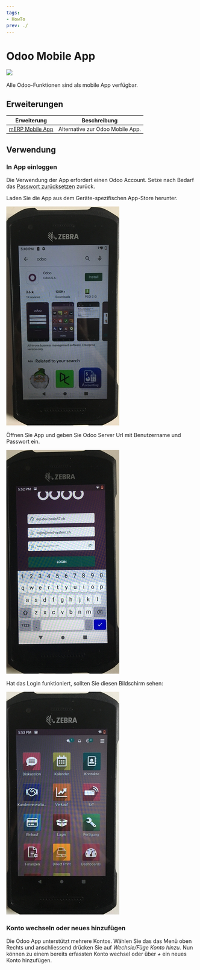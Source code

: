 ```yaml
---
tags:
- HowTo
prev: ./
---
```

# Odoo Mobile App
![](assets/icons_odoo_app.png)

Alle Odoo-Funktionen sind als mobile App verfügbar.

## Erweiterungen

| Erweiterung                           | Beschreibung                     |
| ------------------------------------- | -------------------------------- |
| [mERP Mobile App](mERP%20Mobile%20App.md) | Alternative zur Odoo Mobile App. |

## Verwendung

### In App einloggen

Die Verwendung der App erfordert einen Odoo Account. Setze nach Bedarf das [Passwort zurücksetzen](Einstellungen.md#Passwort%20zur%C3%BCcksetzen) zurück.

Laden Sie die App aus dem Geräte-spezifischen App-Store herunter.

![](assets/Odoo%20Mobile%20App%20Appstore.jpg)

Öffnen Sie App und geben Sie Odoo Server Url mit Benutzername und Passwort ein.

![](assets/Odoo%20Mobile%20App%20Login.jpg)

Hat das Login funktioniert, sollten Sie diesen Bildschirm sehen:

![](assets/Odoo%20Mobile%20App%20Startbildschirm.jpg)

### Konto wechseln oder neues hinzufügen

Die Odoo App unterstützt mehrere Kontos. Wählen Sie das das Menü oben Rechts und anschliessend drücken Sie auf *Wechsle/Füge Konto hinzu*. Nun können zu einem bereits erfassten Konto wechsel oder über *+* ein neues Konto hinzufügen.